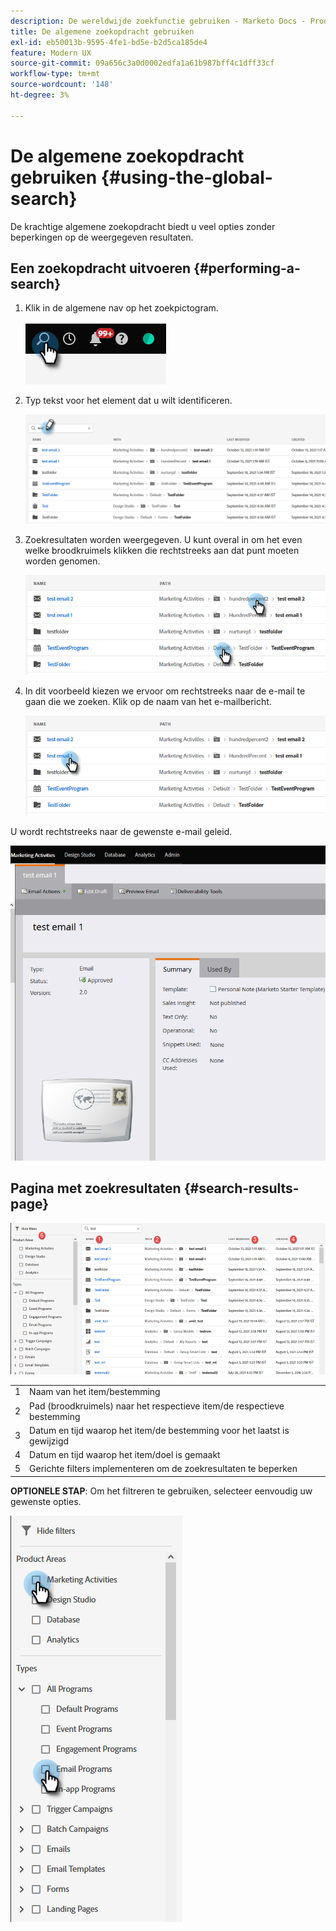 ```yaml
---
description: De wereldwijde zoekfunctie gebruiken - Marketo Docs - Productdocumentatie
title: De algemene zoekopdracht gebruiken
exl-id: eb50013b-9595-4fe1-bd5e-b2d5ca185de4
feature: Modern UX
source-git-commit: 09a656c3a0d0002edfa1a61b987bff4c1dff33cf
workflow-type: tm+mt
source-wordcount: '148'
ht-degree: 3%

---
```


# De algemene zoekopdracht gebruiken {#using-the-global-search}

De krachtige algemene zoekopdracht biedt u veel opties zonder beperkingen op de weergegeven resultaten.

## Een zoekopdracht uitvoeren {#performing-a-search}

1. Klik in de algemene nav op het zoekpictogram.

   ![](assets/using-the-global-search-1.png)

1. Typ tekst voor het element dat u wilt identificeren.

   ![](assets/using-the-global-search-2.png)

1. Zoekresultaten worden weergegeven. U kunt overal in om het even welke broodkruimels klikken die rechtstreeks aan dat punt moeten worden genomen.

   ![](assets/using-the-global-search-3.png)

1. In dit voorbeeld kiezen we ervoor om rechtstreeks naar de e-mail te gaan die we zoeken. Klik op de naam van het e-mailbericht.

   ![](assets/using-the-global-search-4.png)

U wordt rechtstreeks naar de gewenste e-mail geleid.

![](assets/using-the-global-search-5.png)

## Pagina met zoekresultaten {#search-results-page}

![](assets/using-the-global-search-6.png)

<table>
 <tbody>
  <tr>
   <td>1</td>
   <td>Naam van het item/bestemming</td>
  </tr>
  <tr>
   <td>2</td>
   <td>Pad (broodkruimels) naar het respectieve item/de respectieve bestemming</td>
  </tr>
  <tr>
   <td>3</td>
   <td>Datum en tijd waarop het item/de bestemming voor het laatst is gewijzigd</td>
  </tr>
  <tr>
   <td>4</td>
   <td>Datum en tijd waarop het item/doel is gemaakt</td>
  </tr>
  <tr>
   <td>5</td>
   <td>Gerichte filters implementeren om de zoekresultaten te beperken</td>
  </tr>
 </tbody>
</table>

**OPTIONELE STAP**: Om het filtreren te gebruiken, selecteer eenvoudig uw gewenste opties.

![](assets/using-the-global-search-7.png)
